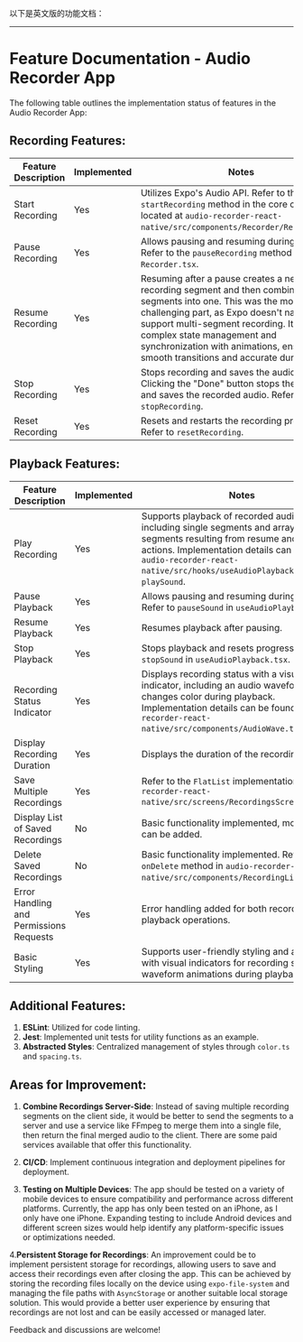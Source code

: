 以下是英文版的功能文档：

---

# Feature Documentation - Audio Recorder App

The following table outlines the implementation status of features in the Audio Recorder App:

## Recording Features:

| Feature Description                     | Implemented | Notes                                                           |
|-----------------------------------------|-------------|------------------------------------------------------------------|
| Start Recording                         | Yes         | Utilizes Expo's Audio API. Refer to the `startRecording` method in the core component located at `audio-recorder-react-native/src/components/Recorder/Recorder.tsx`. |
| Pause Recording                         | Yes         | Allows pausing and resuming during recording. Refer to the `pauseRecording` method in `Recorder.tsx`. |
| Resume Recording                        | Yes         | Resuming after a pause creates a new recording segment and then combines all segments into one. This was the most challenging part, as Expo doesn't natively support multi-segment recording. It involves complex state management and synchronization with animations, ensuring smooth transitions and accurate duration. |
| Stop Recording                          | Yes         | Stops recording and saves the audio file. Clicking the "Done" button stops the recording and saves the recorded audio. Refer to `stopRecording`. |
| Reset Recording                         | Yes         | Resets and restarts the recording process. Refer to `resetRecording`. |

## Playback Features:

| Feature Description                     | Implemented | Notes                                                           |
|-----------------------------------------|-------------|------------------------------------------------------------------|
| Play Recording                          | Yes         | Supports playback of recorded audio, including single segments and arrays of segments resulting from resume and pause actions. Implementation details can be found in `audio-recorder-react-native/src/hooks/useAudioPlayback.tsx` under `playSound`. |
| Pause Playback                          | Yes         | Allows pausing and resuming during playback. Refer to `pauseSound` in `useAudioPlayback.tsx`. |
| Resume Playback                         | Yes         | Resumes playback after pausing. |
| Stop Playback                           | Yes         | Stops playback and resets progress. Refer to `stopSound` in `useAudioPlayback.tsx`. |
| Recording Status Indicator              | Yes         | Displays recording status with a visual indicator, including an audio waveform that changes color during playback. Implementation details can be found in `audio-recorder-react-native/src/components/AudioWave.tsx`. |
| Display Recording Duration              | Yes         | Displays the duration of the recording. |
| Save Multiple Recordings                | Yes         | Refer to the `FlatList` implementation in `audio-recorder-react-native/src/screens/RecordingsScreen.tsx`. |
| Display List of Saved Recordings        | No          | Basic functionality implemented, more features can be added. |
| Delete Saved Recordings                 | No          | Basic functionality implemented. Refer to the `onDelete` method in `audio-recorder-react-native/src/components/RecordingListItem.tsx`. |
| Error Handling and Permissions Requests | Yes         | Error handling added for both recording and playback operations. |
| Basic Styling                           | Yes         | Supports user-friendly styling and animations, with visual indicators for recording status and waveform animations during playback. |

## Additional Features:

1. **ESLint**: Utilized for code linting.
2. **Jest**: Implemented unit tests for utility functions as an example.
3. **Abstracted Styles**: Centralized management of styles through `color.ts` and `spacing.ts`.

## Areas for Improvement:

1. **Combine Recordings Server-Side**: Instead of saving multiple recording segments on the client side, it would be better to send the segments to a server and use a service like FFmpeg to merge them into a single file, then return the final merged audio to the client. There are some paid services available that offer this functionality.

2. **CI/CD**: Implement continuous integration and deployment pipelines for deployment.

3. **Testing on Multiple Devices**: The app should be tested on a variety of mobile devices to ensure compatibility and performance across different platforms. Currently, the app has only been tested on an iPhone, as I only have one iPhone. Expanding testing to include Android devices and different screen sizes would help identify any platform-specific issues or optimizations needed.

4.**Persistent Storage for Recordings**: An improvement could be to implement persistent storage for recordings, allowing users to save and access their recordings even after closing the app. This can be achieved by storing the recording files locally on the device using `expo-file-system` and managing the file paths with `AsyncStorage` or another suitable local storage solution. This would provide a better user experience by ensuring that recordings are not lost and can be easily accessed or managed later.

Feedback and discussions are welcome!